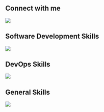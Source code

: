
## Connect with me
<p >
  <a href="https://www.linkedin.com/in/baraa-mohamed-4b2034284">
    <img src="https://skillicons.dev/icons?i=linkedin" />
  </a>

</p>

## Software Development Skills

<p >
  <a href="https://skillicons.dev">
    <img src="https://skillicons.dev/icons?i=git,github,html,css,js,react,nextjs,nodejs,npm,express,postman,mongodb,mysql,vscode" />
  </a>
</p>

## DevOps Skills

<p >
  <a href="https://skillicons.dev">
    <img src="https://skillicons.dev/icons?i=kubernetes,docker,aws,jenkins,terraform,linux" />
  </a>
</p>

## General Skills

<p >
  <a href="https://skillicons.dev">
    <img src="https://skillicons.dev/icons?i=notion" />
  </a>
</p>


